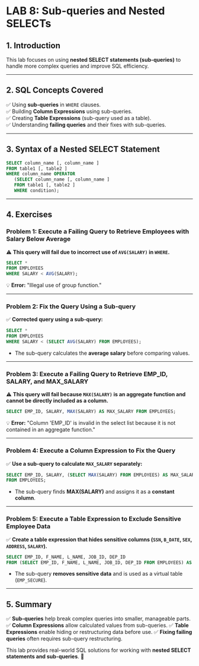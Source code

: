 # **LAB 8: Sub-queries and Nested SELECTs**

## **1. Introduction**
This lab focuses on using **nested SELECT statements (sub-queries)** to handle more complex queries and improve SQL efficiency.

---

## **2. SQL Concepts Covered**
✅ Using **sub-queries** in `WHERE` clauses.  
✅ Building **Column Expressions** using sub-queries.  
✅ Creating **Table Expressions** (sub-query used as a table).  
✅ Understanding **failing queries** and their fixes with sub-queries.

---

## **3. Syntax of a Nested SELECT Statement**
```sql
SELECT column_name [, column_name ]
FROM table1 [, table2 ]
WHERE column_name OPERATOR
   (SELECT column_name [, column_name ]
   FROM table1 [, table2 ]
   WHERE condition);
```

---

## **4. Exercises**

### **Problem 1: Execute a Failing Query to Retrieve Employees with Salary Below Average**
⚠️ **This query will fail due to incorrect use of `AVG(SALARY)` in `WHERE`.**
```sql
SELECT * 
FROM EMPLOYEES 
WHERE SALARY < AVG(SALARY);
```
💡 **Error:** "Illegal use of group function."

---

### **Problem 2: Fix the Query Using a Sub-query**
✅ **Corrected query using a sub-query:**
```sql
SELECT *
FROM EMPLOYEES
WHERE SALARY < (SELECT AVG(SALARY) FROM EMPLOYEES);
```
- The sub-query calculates the **average salary** before comparing values.

---

### **Problem 3: Execute a Failing Query to Retrieve EMP_ID, SALARY, and MAX_SALARY**
⚠️ **This query will fail because `MAX(SALARY)` is an aggregate function and cannot be directly included as a column.**
```sql
SELECT EMP_ID, SALARY, MAX(SALARY) AS MAX_SALARY FROM EMPLOYEES;
```
💡 **Error:** "Column 'EMP_ID' is invalid in the select list because it is not contained in an aggregate function."

---

### **Problem 4: Execute a Column Expression to Fix the Query**
✅ **Use a sub-query to calculate `MAX_SALARY` separately:**
```sql
SELECT EMP_ID, SALARY, (SELECT MAX(SALARY) FROM EMPLOYEES) AS MAX_SALARY 
FROM EMPLOYEES;
```
- The sub-query finds **MAX(SALARY)** and assigns it as a **constant column**.

---

### **Problem 5: Execute a Table Expression to Exclude Sensitive Employee Data**
✅ **Create a table expression that hides sensitive columns (`SSN`, `B_DATE`, `SEX`, `ADDRESS`, `SALARY`).**
```sql
SELECT EMP_ID, F_NAME, L_NAME, JOB_ID, DEP_ID
FROM (SELECT EMP_ID, F_NAME, L_NAME, JOB_ID, DEP_ID FROM EMPLOYEES) AS EMP_SECURE;
```
- The sub-query **removes sensitive data** and is used as a virtual table (`EMP_SECURE`).

---

## **5. Summary**
✅ **Sub-queries** help break complex queries into smaller, manageable parts.
✅ **Column Expressions** allow calculated values from sub-queries.
✅ **Table Expressions** enable hiding or restructuring data before use.
✅ **Fixing failing queries** often requires sub-query restructuring.

This lab provides real-world SQL solutions for working with **nested SELECT statements and sub-queries**. 🚀